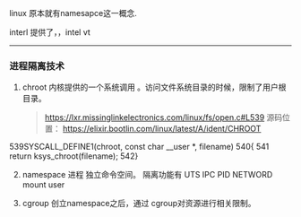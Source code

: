 ﻿linux 原本就有namesapce这一概念.

interl 提供了，，intel vt

---

### 进程隔离技术
1. chroot
	内核提供的一个系统调用 。访问文件系统目录的时候，限制了用户根目录。
	> https://lxr.missinglinkelectronics.com/linux/fs/open.c#L539
	源码位置： https://elixir.bootlin.com/linux/latest/A/ident/CHROOT

 539SYSCALL_DEFINE1(chroot, const char __user *, filename)
 540{
 541        return ksys_chroot(filename);
 542}

2.  namespace
	进程 独立命令空间。
	隔离功能有 UTS IPC PID NETWORD  mount user

3.  cgroup 
创立namespace之后，通过 cgroup对资源进行相关限制。
